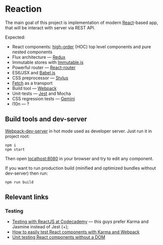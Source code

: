 # Reaction

The main goal of this project is implementation of modern [React](http://facebook.github.io/react/)-based app, that will be interact with server via REST API.

Expected:

 * React components: [high-order](https://medium.com/@dan_abramov/mixins-are-dead-long-live-higher-order-components-94a0d2f9e750) (HOC) top level components and pure nested components
 * Flux architecture — [Redux](https://github.com/gaearon/redux)
 * Immutable stores with [Immutable.js](https://facebook.github.io/immutable-js/)
 * Powerful router — [React-router](https://github.com/rackt/react-router/)
 * ES6/JSX and [Babel.js](http://babeljs.io/)
 * CSS preprocessor — [Stylus](https://learnboost.github.io/stylus/)
 * [Fetch](https://fetch.spec.whatwg.org/) as a transport
 * Build tool — [Webpack](http://webpack.github.io/)
 * Unit-tests — [Jest](https://facebook.github.io/jest/) and Mocha
 * CSS regression tests — [Gemini](https://github.com/gemini-testing/gemini)
 * l10n — ?

## Build tools and dev-server

[Webpack-dev-server](http://webpack.github.io/docs/webpack-dev-server.html) in hot mode used as developer server. Just run it in project root:

```
npm i
npm start
```

Then open [localhost:8080](http://localhost:8080/) in your browser and try to edit any component.

If you want to run production build (minified and optimized bundles without dev-server) then run:

```
npm run build
```

## Relevant links

### Testing

* [Testing with ReactJS at Codecademy](https://medium.com/about-codecademy/testing-with-reactjs-at-codecademy-2aec88cc4e36) — this guys prefer Karma and Jasmine instead of Jest (+);
* [How to easily test React components with Karma and Webpack](http://qiita.com/kimagure/items/f2d8d53504e922fe3c5c)
* [Unit testing React components without a DOM](http://simonsmith.io/unit-testing-react-components-without-a-dom/)
